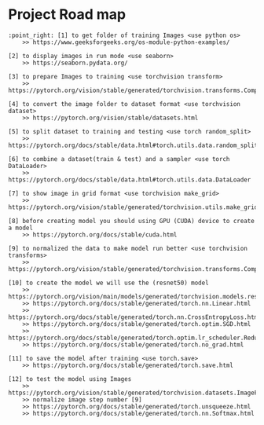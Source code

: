 # Project Road map

    :point_right: [1] to get folder of training Images <use python os>
        >> https://www.geeksforgeeks.org/os-module-python-examples/
    
    [2] to display images in run mode <use seaborn>
        >> https://seaborn.pydata.org/

    [3] to prepare Images to training <use torchvision transform>
        >> https://pytorch.org/vision/stable/generated/torchvision.transforms.Compose.html

    [4] to convert the image folder to dataset format <use torchvision dataset>
        >> https://pytorch.org/vision/stable/datasets.html
    
    [5] to split dataset to training and testing <use torch random_split>
        >> https://pytorch.org/docs/stable/data.html#torch.utils.data.random_split

    [6] to combine a dataset(train & test) and a sampler <use torch DataLoader>
        >> https://pytorch.org/docs/stable/data.html#torch.utils.data.DataLoader
    
    [7] to show image in grid format <use torchvision make_grid>
        >> https://pytorch.org/vision/stable/generated/torchvision.utils.make_grid.html
    
    [8] before creating model you should using GPU (CUDA) device to create a model
        >> https://pytorch.org/docs/stable/cuda.html
    
    [9] to normalized the data to make model run better <use torchvision transforms>
        >> https://pytorch.org/vision/stable/generated/torchvision.transforms.Compose.html
    
    [10] to create the model we will use the (resnet50) model 
        >> https://pytorch.org/vision/main/models/generated/torchvision.models.resnet50.html
        >> https://pytorch.org/docs/stable/generated/torch.nn.Linear.html
        >> https://pytorch.org/docs/stable/generated/torch.nn.CrossEntropyLoss.html
        >> https://pytorch.org/docs/stable/generated/torch.optim.SGD.html
        >> https://pytorch.org/docs/stable/generated/torch.optim.lr_scheduler.ReduceLROnPlateau.html
        >> https://pytorch.org/docs/stable/generated/torch.no_grad.html

    [11] to save the model after training <use torch.save>
        >> https://pytorch.org/docs/stable/generated/torch.save.html

    [12] to test the model using Images
        >> https://pytorch.org/vision/stable/generated/torchvision.datasets.ImageFolder.html
        >> normalize image step number [9]
        >> https://pytorch.org/docs/stable/generated/torch.unsqueeze.html
        >> https://pytorch.org/docs/stable/generated/torch.nn.Softmax.html
